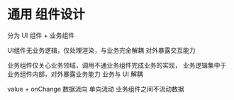 # 通用 组件设计

分为 UI 组件 + 业务组件

UI组件无业务逻辑，仅处理渲染，与业务完全解耦
对外暴露交互能力

业务组件仅关心业务领域，调用不通业务组件完成业务的实现，
业务逻辑集中于业务组件内部，对外暴露业务能力
业务与 UI 解耦

value + onChange
数据流向 单向流动 业务组件之间不流动数据


